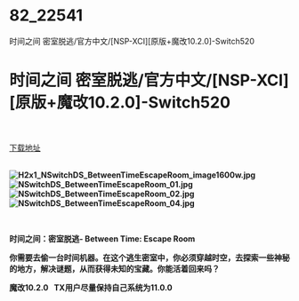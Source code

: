 # 82_22541
时间之间 密室脱逃/官方中文/[NSP-XCI][原版+魔改10.2.0]-Switch520
# 时间之间 密室脱逃/官方中文/[NSP-XCI][原版+魔改10.2.0]-Switch520
 <br/></br>
[下载地址](https://www.switch520.cc/article/22541 "下载地址")
<br/></br>

<p><strong><img title="H2x1_NSwitchDS_BetweenTimeEscapeRoom_image1600w.jpg" src="https://www.switch520.cc/muke_img/2021_09_20_b10193f4bc53e.jpg" alt="H2x1_NSwitchDS_BetweenTimeEscapeRoom_image1600w.jpg"></strong><br>
<strong><img title="NSwitchDS_BetweenTimeEscapeRoom_01.jpg" src="https://www.switch520.cc/muke_img/2021_09_20_64b97edef63f2.jpg" alt="NSwitchDS_BetweenTimeEscapeRoom_01.jpg"></strong><br>
<strong><img title="NSwitchDS_BetweenTimeEscapeRoom_02.jpg" src="https://www.switch520.cc/muke_img/2021_09_20_f7c293fd3f44f.jpg" alt="NSwitchDS_BetweenTimeEscapeRoom_02.jpg"></strong><br>
<strong><img title="NSwitchDS_BetweenTimeEscapeRoom_04.jpg" src="https://www.switch520.cc/muke_img/2021_09_20_791874a785fd2.jpg" alt="NSwitchDS_BetweenTimeEscapeRoom_04.jpg">&nbsp;</strong></p>
<p>&nbsp;</p>
<p><strong>时间之间：密室脱逃- Between Time: Escape Room</strong></p>
<p><strong>你需要去偷一台时间机器。在这个逃生密室中，你必须穿越时空，去探索一些神秘的地方，解决谜题，从而获得未知的宝藏。你能活着回来吗？</strong></p>
<p><strong>魔改10.2.0 &nbsp;&nbsp;TX用户尽量保持自己系统为11.0.0</strong></p>
